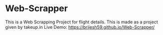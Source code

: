 # Web-Scrapper
This is a Web Scrapping Project for flight details.
This is made as a project given by takeup.in
Live Demo: https://brijesh59.github.io/Web-Scrapper/
